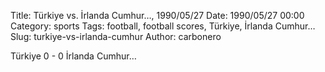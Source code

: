 Title: Türkiye vs. İrlanda Cumhur…, 1990/05/27
Date: 1990/05/27 00:00
Category: sports
Tags: football, football scores, Türkiye, İrlanda Cumhur…
Slug: turkiye-vs-irlanda-cumhur
Author: carbonero


Türkiye 0 - 0 İrlanda Cumhur…
